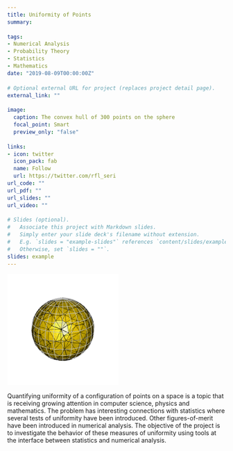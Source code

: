 ```yaml
---
title: Uniformity of Points
summary:

tags:
- Numerical Analysis
- Probability Theory
- Statistics
- Mathematics
date: "2019-08-09T00:00:00Z"

# Optional external URL for project (replaces project detail page).
external_link: ""

image:
  caption: The convex hull of 300 points on the sphere
  focal_point: Smart
  preview_only: "false"

links:
- icon: twitter
  icon_pack: fab
  name: Follow
  url: https://twitter.com/rfl_seri
url_code: ""
url_pdf: ""
url_slides: ""
url_video: ""

# Slides (optional).
#   Associate this project with Markdown slides.
#   Simply enter your slide deck's filename without extension.
#   E.g. `slides = "example-slides"` references `content/slides/example-slides.md`.
#   Otherwise, set `slides = ""`.
slides: example
---
```


<img src="Project001.gif" title="The convex hull of 300 points on the sphere">

Quantifying uniformity of a configuration of points on a space is a topic that is receiving growing attention in computer science, physics and mathematics. The problem has interesting connections with statistics where several tests of uniformity have been introduced. Other figures-of-merit have been introduced in numerical analysis. The objective of the project is to investigate the behavior of these measures of uniformity using tools at the interface between statistics and numerical analysis.
